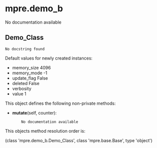 mpre.demo_b
========
No documentation available

Demo_Class
--------
	No docstring found

Default values for newly created instances:

- memory_size              4096
- memory_mode              -1
- update_flag              False
- deleted                  False
- verbosity                
- value                    1

This object defines the following non-private methods:


- **mutate**(self, counter):

		  No documentation available


This objects method resolution order is:

(class 'mpre.demo_b.Demo_Class', class 'mpre.base.Base', type 'object')
